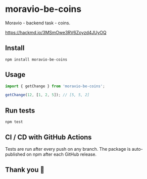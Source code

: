 # moravio-be-coins
Moravio - backend task - coins.

https://hackmd.io/3MSmOwe3RV6Zoyzd4JUyOQ

## Install
`npm install moravio-be-coins`

## Usage
```ts
import { getChange } from 'moravio-be-coins';

getChange(12, [1, 2, 5]); // [5, 5, 2]
```

## Run tests
`npm test`

## CI / CD with GitHub Actions
Tests are run after every push on any branch.
The package is auto-published on npm after each GitHub release.

## Thank you 🙂
